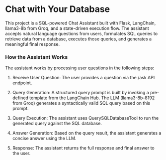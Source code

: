 ﻿# Chat with Your Database

This project is a SQL-powered Chat Assistant built with Flask, LangChain, llama3-8b from Groq, and a state-driven execution flow. The assistant accepts natural language questions from users, formulates SQL queries to retrieve data from a database, executes those queries, and generates a meaningful final response.

### How the Assistant Works
The assistant works by processing user questions in the following steps:

1. Receive User Question:
The user provides a question via the /ask API endpoint.

2. Query Generation:
A structured query prompt is built by invoking a pre-defined template from the LangChain Hub. The LLM (llama3-8b-8192 from Groq) generates a syntactically valid SQL query based on this prompt.

3. Query Execution:
The assistant uses QuerySQLDatabaseTool to run the generated query against the SQL database.

4. Answer Generation:
Based on the query result, the assistant generates a concise answer using the LLM.

5. Response:
The assistant returns the full response and final answer to the user.



